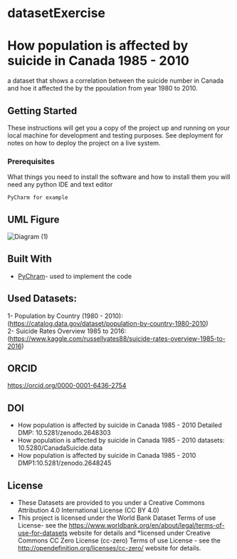 # datasetExercise
# How population is affected by suicide in Canada 1985 - 2010
a dataset that shows a correlation between the suicide number in Canada and hoe it affected the by the ppoulation from year 1980 to 2010.

## Getting Started

These instructions will get you a copy of the project up and running on your local machine for development and testing purposes. See deployment for notes on how to deploy the project on a live system.

### Prerequisites

What things you need to install the software and how to install them
you will need any python IDE and text editor

```
PyCharm for example
```

## UML Figure 
![Diagram (1)](https://user-images.githubusercontent.com/44063982/56482556-2b577e80-64c5-11e9-8e4c-0d67b7e0252a.png)


## Built With

* [PyChram](https://www.jetbrains.com/help/pycharm/manage-projects-hosted-on-github.html)- used to implement the code 

## Used Datasets: 
1- Population by Country (1980 - 2010): (https://catalog.data.gov/dataset/population-by-country-1980-2010)<br>
2- Suicide Rates Overview 1985 to 2016:(https://www.kaggle.com/russellyates88/suicide-rates-overview-1985-to-2016)

## ORCID
https://orcid.org/0000-0001-6436-2754


## DOI
* How population is affected by suicide in Canada 1985 - 2010 Detailed DMP: 10.5281/zenodo.2648303
* How population is affected by suicide in Canada 1985 - 2010 datasets: 10.5280/CanadaSuicide.data
* How population is affected by suicide in Canada 1985 - 2010 DMP1:10.5281/zenodo.2648245


## License
* These Datasets are provided to you under a Creative Commons Attribution 4.0 International License (CC BY 4.0)
* This project is licensed under the World Bank Dataset Terms of use License-
see the https://www.worldbank.org/en/about/legal/terms-of-use-for-datasets website for details
and 
*licensed under Creative Commons CC Zero License (cc-zero) Terms of use License - 
see the http://opendefinition.org/licenses/cc-zero/ website for details.

